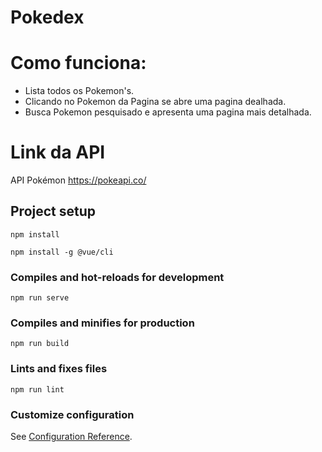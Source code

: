 # Pokedex

# Como funciona:

- Lista todos os Pokemon's.
- Clicando no Pokemon da Pagina se abre uma pagina dealhada.
- Busca Pokemon pesquisado e apresenta uma pagina mais detalhada. 

# Link da API

API Pokémon https://pokeapi.co/


## Project setup
```
npm install
```
```
npm install -g @vue/cli
```

### Compiles and hot-reloads for development
```
npm run serve
```

### Compiles and minifies for production
```
npm run build
```

### Lints and fixes files
```
npm run lint
```

### Customize configuration
See [Configuration Reference](https://cli.vuejs.org/config/).
